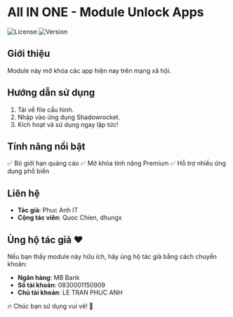 # All IN ONE - Module Unlock Apps

![License](https://img.shields.io/badge/license-MIT-green) ![Version](https://img.shields.io/badge/version-1.0-blue)

## Giới thiệu
Module này mở khóa các app hiện nay trên mạng xã hội.

## Hướng dẫn sử dụng
1. Tải về file cấu hình.
2. Nhập vào ứng dụng Shadowrocket.
3. Kích hoạt và sử dụng ngay lập tức!

## Tính năng nổi bật
✅ Bỏ giới hạn quảng cáo
✅ Mở khóa tính năng Premium
✅ Hỗ trợ nhiều ứng dụng phổ biến

## Liên hệ
- **Tác giả**: Phuc Anh IT
- **Cộng tác viên**: Quoc Chien, dhungx

## Ủng hộ tác giả ❤️
Nếu bạn thấy module này hữu ích, hãy ủng hộ tác giả bằng cách chuyển khoản:
- **Ngân hàng**: MB Bank
- **Số tài khoản**: 0830001150909
- **Chủ tài khoản**: LE TRAN PHUC ANH

🔥 Chúc bạn sử dụng vui vẻ! 🚀

